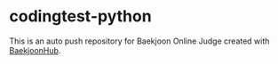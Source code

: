 # codingtest-python
This is an auto push repository for Baekjoon Online Judge created with [BaekjoonHub](https://github.com/BaekjoonHub/BaekjoonHub).

